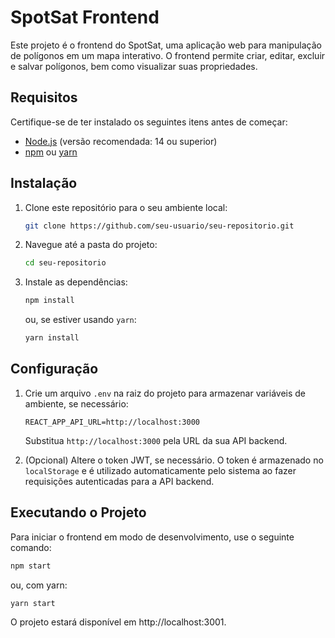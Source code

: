 # SpotSat Frontend

Este projeto é o frontend do SpotSat, uma aplicação web para manipulação de polígonos em um mapa interativo. O frontend permite criar, editar, excluir e salvar polígonos, bem como visualizar suas propriedades.

## Requisitos

Certifique-se de ter instalado os seguintes itens antes de começar:

- [Node.js](https://nodejs.org/) (versão recomendada: 14 ou superior)
- [npm](https://www.npmjs.com/) ou [yarn](https://yarnpkg.com/)

## Instalação

1. Clone este repositório para o seu ambiente local:

    ```bash
    git clone https://github.com/seu-usuario/seu-repositorio.git
    ```

2. Navegue até a pasta do projeto:

    ```bash
    cd seu-repositorio
    ```

3. Instale as dependências:

    ```bash
    npm install
    ```
    ou, se estiver usando `yarn`:

    ```bash
    yarn install
    ```

## Configuração

1. Crie um arquivo `.env` na raiz do projeto para armazenar variáveis de ambiente, se necessário:

    ```plaintext
    REACT_APP_API_URL=http://localhost:3000
    ```

    Substitua `http://localhost:3000` pela URL da sua API backend.

2. (Opcional) Altere o token JWT, se necessário. O token é armazenado no `localStorage` e é utilizado automaticamente pelo sistema ao fazer requisições autenticadas para a API backend.

## Executando o Projeto

Para iniciar o frontend em modo de desenvolvimento, use o seguinte comando:

```bash
npm start
``` 

ou, com yarn:

```bash
yarn start
```

O projeto estará disponível em http://localhost:3001.
